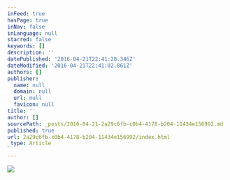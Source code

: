 ```yaml
---
inFeed: true
hasPage: true
inNav: false
inLanguage: null
starred: false
keywords: []
description: ''
datePublished: '2016-04-21T22:41:28.346Z'
dateModified: '2016-04-21T22:41:02.861Z'
authors: []
publisher:
  name: null
  domain: null
  url: null
  favicon: null
title: ''
author: []
sourcePath: _posts/2016-04-21-2a29c6fb-c0b4-4178-b204-11434e156992.md
published: true
url: 2a29c6fb-c0b4-4178-b204-11434e156992/index.html
_type: Article

---
```

![](https://the-grid-user-content.s3-us-west-2.amazonaws.com/af580180-0d07-4164-9976-6b362bb59698.jpg)